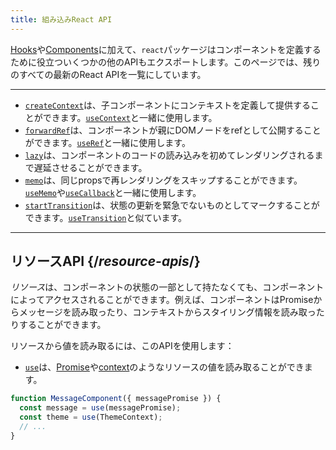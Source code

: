 ```yaml
---
title: 組み込みReact API
---
```


<Intro>

[Hooks](/reference/react)や[Components](/reference/react/components)に加えて、`react`パッケージはコンポーネントを定義するために役立ついくつかの他のAPIもエクスポートします。このページでは、残りのすべての最新のReact APIを一覧にしています。

</Intro>

---

* [`createContext`](/reference/react/createContext)は、子コンポーネントにコンテキストを定義して提供することができます。[`useContext`](/reference/react/useContext)と一緒に使用します。
* [`forwardRef`](/reference/react/forwardRef)は、コンポーネントが親にDOMノードをrefとして公開することができます。[`useRef`](/reference/react/useRef)と一緒に使用します。
* [`lazy`](/reference/react/lazy)は、コンポーネントのコードの読み込みを初めてレンダリングされるまで遅延させることができます。
* [`memo`](/reference/react/memo)は、同じpropsで再レンダリングをスキップすることができます。[`useMemo`](/reference/react/useMemo)や[`useCallback`](/reference/react/useCallback)と一緒に使用します。
* [`startTransition`](/reference/react/startTransition)は、状態の更新を緊急でないものとしてマークすることができます。[`useTransition`](/reference/react/useTransition)と似ています。

---

## リソースAPI {/*resource-apis*/}

*リソース*は、コンポーネントの状態の一部として持たなくても、コンポーネントによってアクセスされることができます。例えば、コンポーネントはPromiseからメッセージを読み取ったり、コンテキストからスタイリング情報を読み取ったりすることができます。

リソースから値を読み取るには、このAPIを使用します：

* [`use`](/reference/react/use)は、[Promise](https://developer.mozilla.org/en-US/docs/Web/JavaScript/Reference/Global_Objects/Promise)や[context](/learn/passing-data-deeply-with-context)のようなリソースの値を読み取ることができます。
```js
function MessageComponent({ messagePromise }) {
  const message = use(messagePromise);
  const theme = use(ThemeContext);
  // ...
}
```
